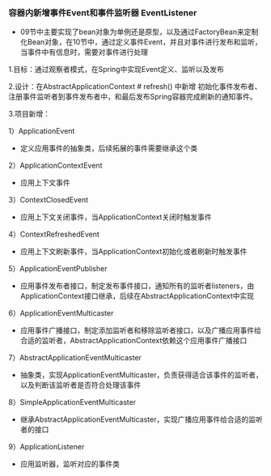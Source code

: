 ### 容器内新增事件Event和事件监听器 EventListener

- 09节中主要实现了bean对象为单例还是原型，以及通过FactoryBean来定制化Bean对象，在10节中，通过定义事件Event，并且对事件进行发布和监听，当事件中有信息时，需要对事件进行处理

1.目标：通过观察者模式，在Spring中实现Event定义、监听以及发布


2.设计：在AbstractApplicationContext # refresh() 中新增 初始化事件发布者、注册事件监听者到事件发布者中，和最后发布Spring容器完成刷新的通知事件。



3.项目新增：

1）ApplicationEvent
- 定义应用事件的抽象类，后续拓展的事件需要继承这个类

2）ApplicationContextEvent
- 应用上下文事件

3）ContextClosedEvent
- 应用上下文关闭事件，当ApplicationContext关闭时触发事件

4）ContextRefreshedEvent
- 应用上下文刷新事件，当ApplicationContext初始化或者刷新时触发事件

5）ApplicationEventPublisher
- 应用事件发布者接口，制定发布事件接口，通知所有的监听者listeners，由ApplicationContext接口继承，后续在AbstractApplicationContext中实现

6）ApplicationEventMulticaster
- 应用事件广播接口，制定添加监听者和移除监听者接口，以及广播应用事件给合适的监听者，AbstractApplicationContext依赖这个应用事件广播接口

7）AbstractApplicationEventMulticaster
- 抽象类，实现ApplicationEventMulticaster，负责获得适合该事件的监听者，以及判断该监听者是否符合处理该事件

8）SimpleApplicationEventMulticaster
- 继承AbstractApplicationEventMulticaster，实现广播应用事件给合适的监听者的接口

9）ApplicationListener
- 应用监听器，监听对应的事件类